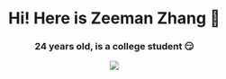 <h1 align="center">Hi! Here is Zeeman Zhang 🎉</h1>

<h3 align="center">24 years old, is a college student 😏</h2>

<p align="center">
  <a href="https://github.com/zeemanz">
    <img src="https://github-readme-stats.vercel.app/api?username=zeemanz&count_private=true&include_all_commits=true&hide_title=true&show_icons=true&theme=dracula" />
  </a>
</p>
